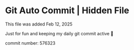 # Git Auto Commit | Hidden File

This file was added Feb 12, 2025

Just for fun and keeping my daily git commit active 🤪

commit number: 576323
